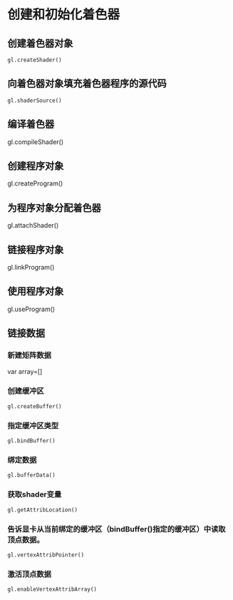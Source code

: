 # 创建和初始化着色器

## 创建着色器对象
    gl.createShader()
## 向着色器对象填充着色器程序的源代码
    gl.shaderSource()
## 编译着色器
   gl.compileShader()
## 创建程序对象
   gl.createProgram()
## 为程序对象分配着色器
   gl.attachShader()
## 链接程序对象
   gl.linkProgram()
## 使用程序对象
   gl.useProgram()


## 链接数据
### 新建矩阵数据
   var array=[]
### 创建缓冲区
    gl.createBuffer()
### 指定缓冲区类型
    gl.bindBuffer()
### 绑定数据
    gl.bufferData()
###  获取shader变量  
    gl.getAttribLocation()
### 告诉显卡从当前绑定的缓冲区（bindBuffer()指定的缓冲区）中读取顶点数据。
    gl.vertexAttribPointer()
### 激活顶点数据
    gl.enableVertexAttribArray()


